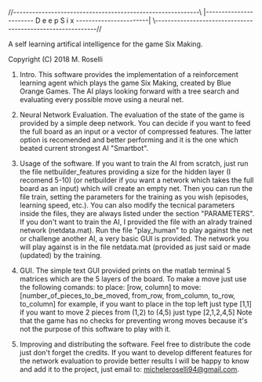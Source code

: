 //-----------------------------------------------------------\\
|----------------------- D e e p S i x -----------------------|
\\-----------------------------------------------------------//

A self learning artifical intelligence for the game Six Making.

Copyright (C) 2018 M. Roselli


1) Intro.
This software provides the implementation of a reinforcement
learning agent which plays the game Six Making, created by
Blue Orange Games. The AI plays looking forward with a tree
search and evaluating every possible move using a neural net.

2) Neural Network Evaluation.
The evaluation of the state of the game is provided by a
simple deep network. You can decide if you want to feed the
full board as an input or a vector of compressed features.
The latter option is recomended and better performing and it
is the one which beated current strongest AI "Smartbot".

3) Usage of the software.
If you want to train the AI from scratch, just run the file
netbuilder_features providing a size for the hidden layer (I
recomend 5-10) (or netbuilder if you want a network which takes
the full board as an input) which will create an empty net.
Then you can run the file train, setting the parameters for
the training as you wish (episodes, learning speed, etc.).
You can also modify the tecnical parameters inside the files,
they are always listed under the section "PARAMETERS". If you
don't want to train the AI, I provided the file with an alrady
trained network (netdata.mat). Run the file "play_human" to
play against the net or challenge another AI, a very basic GUI
is provided. The network you will play against is in the file
netdata.mat (provided as just said or made (updated) by the
training.

4) GUI.
The simple text GUI provided prints on the matlab terminal
5 matrices which are the 5 layers of the board. To make a
move just use the following comands:
to place:
[row, column]
to move:
[number_of_pieces_to_be_moved, from_row, from_column,
to_row, to_column]
for example, if you want to place in the top left just type
[1,1]
if you want to move 2 pieces from (1,2) to (4,5) just type
[2,1,2,4,5]
Note that the game has no checks for preventing wrong moves
because it's not the purpose of this software to play with it.

5) Improving and distributing the software.
Feel free to distribute the code just don't forget the
credits. If you want to develop different features for the
network evaluation to provide better results I will be
happy to know and add it to the project, just email to:
micheleroselli94@gmail.com.